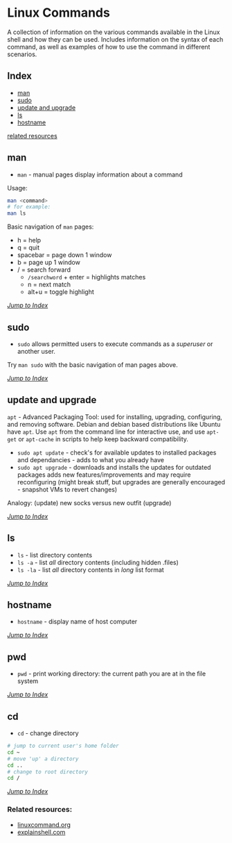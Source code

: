 # Linux Commands

A collection of information on the various commands available in the Linux
shell and how they can be used. Includes information on the syntax of each
command, as well as examples of how to use the command in different scenarios.

## Index

* [man](#man)
* [sudo](#sudo)
* [update and upgrade](#update-and-upgrade)
* [ls](#ls)
* [hostname](#hostname)

[related resources](#related-resources)

## man

* `man` - manual pages display information about a command

Usage:
```bash
man <command>
# for example:
man ls
```

Basic navigation of `man` pages:
* h = help
* q = quit
* spacebar = page down 1 window
* b = page up 1 window
* / = search forward
  * `/searchword` + enter = highlights matches
  * n = next match
  * alt+u = toggle highlight

[*Jump to Index*](#index)

## sudo

* `sudo` allows permitted users to execute commands as a *superuser* or 
another user. 

Try ``man sudo`` with the basic navigation of man pages above.

[*Jump to Index*](#index)

## update and upgrade

`apt` - Advanced Packaging Tool: used for installing, upgrading, 
configuring, and removing software. Debian and debian based distributions like 
Ubuntu have `apt`. Use `apt` from the command line for interactive use, and 
use `apt-get` or `apt-cache` in scripts to help keep backward compatibility. 

* `sudo apt update` - check's for available updates to installed packages and 
dependancies - adds to what you already have
* `sudo apt upgrade` - downloads and installs the updates for outdated 
packages adds new features/improvements and may require reconfiguring (might 
break stuff, but upgrades are generally encouraged - snapshot VMs to revert 
changes) 

Analogy: (update) new socks versus new outfit (upgrade)

[*Jump to Index*](#index)

## ls

* `ls` - list directory contents
* `ls -a` - list *all* directory contents (including hidden .files)
* `ls -la` - list *all* directory contents in *long* list format

[*Jump to Index*](#index)

## hostname

* ``hostname`` - display name of host computer

[*Jump to Index*](#index)

## pwd 

* `pwd` - print working directory: the current path you are at in the 
file system

[*Jump to Index*](#index)

## cd

* `cd` - change directory
```bash
# jump to current user's home folder
cd ~ 
# move 'up' a directory
cd ..
# change to root directory
cd /
```

[*Jump to Index*](#index)

### **Related resources**:

* [linuxcommand.org](https://www.google.com/search?q=linuxcommand.org)
* [explainshell.com](https://www.google.com/search?q=explainshell.com)
